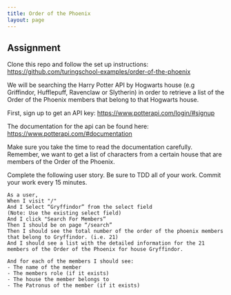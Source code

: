```yaml
---
title: Order of the Phoenix
layout: page
---
```


## Assignment

Clone this repo and follow the set up instructions: https://github.com/turingschool-examples/order-of-the-phoenix

We will be searching the Harry Potter API by Hogwarts house (e.g Griffindor, Hufflepuff, Ravenclaw or Slytherin) in order to retrieve a list of the Order of the Phoenix members that belong to that Hogwarts house.

First, sign up to get an API key: https://www.potterapi.com/login/#signup

The documentation for the api can be found here: https://www.potterapi.com/#documentation

Make sure you take the time to read the documentation carefully. Remember, we want to get a list of characters from a certain house that are members of the Order of the Phoenix.

Complete the following user story. Be sure to TDD all of your work. Commit your work every 15 minutes.

```
As a user,
When I visit "/"
And I Select “Gryffindor” from the select field
(Note: Use the existing select field)
And I click "Search For Members“
Then I should be on page “/search”
Then I should see the total number of the order of the phoenix members that belong to Gryffindor. (i.e. 21)
And I should see a list with the detailed information for the 21 members of the Order of the Phoenix for house Gryffindor.

And for each of the members I should see:
- The name of the member
- The members role (if it exists)
- The house the member belongs to
- The Patronus of the member (if it exists)
```
